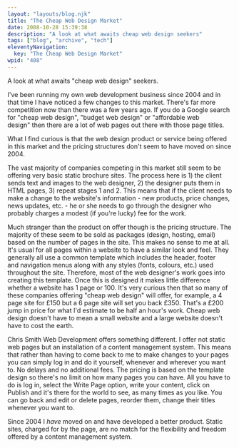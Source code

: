 ```yaml
---
layout: "layouts/blog.njk"
title: "The Cheap Web Design Market"
date: 2008-10-28 15:39:38
description: "A look at what awaits cheap web design seekers"
tags: ["blog", "archive", "tech"]
eleventyNavigation:
  key: "The Cheap Web Design Market"
wpid: "408"
---
```


A look at what awaits "cheap web design" seekers.

I've been running my own web development business since 2004 and in that time I have noticed a few changes to this market. There's far more competition now than there was a few years ago. If you do a Google search for "cheap web design", "budget web design" or "affordable web design" then there are a lot of web pages out there with those page titles.

What I find curious is that the web design product or service being offered in this market and the pricing structures don't seem to have moved on since 2004.

The vast majority of companies competing in this market still seem to be offering very basic static brochure sites. The process here is 1) the client sends text and images to the web designer, 2) the designer puts them in HTML pages, 3) repeat stages 1 and 2. This means that if the client needs to make a change to the website's information - new products, price changes, news updates, etc. - he or she needs to go through the designer who probably charges a modest (if you're lucky) fee for the work.

Much stranger than the product on offer though is the pricing structure. The majority of these seem to be sold as packages (design, hosting, email) based on the number of pages in the site. This makes no sense to me at all. It's usual for all pages within a website to have a similar look and feel. They generally all use a common template which includes the header, footer and navigation menus along with any styles (fonts, colours, etc.) used throughout the site. Therefore, most of the web designer's work goes into creating this template. Once this is designed it makes little difference whether a website has 1 page or 100. It's very curious then that so many of these companies offering "cheap web design" will offer, for example, a 4 page site for £150 but a 6 page site will set you back £350. That's a £200 jump in price for what I'd estimate to be half an hour's work. Cheap web design doesn't have to mean a small website and a large website doesn't have to cost the earth.

Chris Smith Web Development offers something different. I offer not static web pages but an installation of a content management system. This means that rather than having to come back to me to make changes to your pages you can simply log in and do it yourself, whenever and wherever you want to. No delays and no additional fees. The pricing is based on the template design so there's no limit on how many pages you can have. All you have to do is log in, select the Write Page option, write your content, click on Publish and it's there for the world to see, as many times as you like. You can go back and edit or delete pages, reorder them, change their titles whenever you want to.

Since 2004 I <em>have</em> moved on and have developed a better product. Static sites, charged for by the page, are no match for the flexibility and freedom offered by a content management system.
